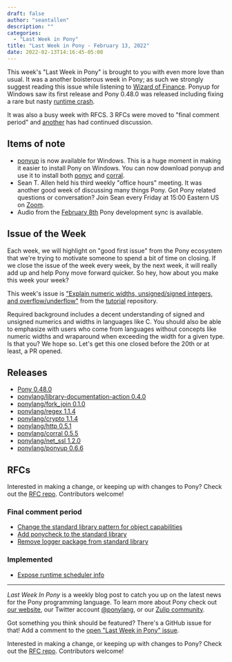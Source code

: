```yaml
---
draft: false
author: "seantallen"
description: ""
categories:
  - "Last Week in Pony"
title: "Last Week in Pony - February 13, 2022"
date: 2022-02-13T14:16:45-05:00
---
```


This week's "Last Week in Pony" is brought to you with even more love than usual. It was a another boisterous week in Pony; as such we strongly suggest reading this issue while listening to [Wizard of Finance](https://www.youtube.com/watch?v=HeCm5GF5PME). Ponyup for Windows saw its first release and Pony 0.48.0 was released including fixing a rare but nasty [runtime crash](https://github.com/ponylang/ponyc/pull/3993).

It was also a busy week with RFCS. 3 RFCs were moved to "final comment period" and [another](https://github.com/ponylang/rfcs/pull/193) has had continued discussion.

<!--more-->

## Items of note

- [ponyup](https://github.com/ponylang/ponyup) is now available for Windows. This is a huge moment in making it easier to install Pony on Windows. You can now download ponyup and use it to install both [ponyc](https://github.com/ponylang/ponyc) and [corral](https://github.com/ponylang/corral).
- Sean T. Allen held his third weekly "office hours" meeting. It was another good week of discussing many things Pony. Got Pony related questions or conversation? Join Sean every Friday at 15:00 Eastern US on [Zoom](https://us02web.zoom.us/j/77752669310?pwd=bSSyWWTduqMRfdvEpEBo9DICCDjxWA.1).
- Audio from the [February 8th](https://sync-recordings.ponylang.io/r/2022_02_08.m4a) Pony development sync is available.

## Issue of the Week

Each week, we will highlight on "good first issue" from the Pony ecosystem that we're trying to motivate someone to spend a bit of time on closing. If we close the issue of the week every week, by the next week, it will really add up and help Pony move forward quicker. So hey, how about you make this week your week?

This week's issue is ["Explain numeric widths, unsigned/signed integers, and overflow/underflow"](https://github.com/ponylang/pony-tutorial/issues/486) from the [tutorial](https://github.com/ponylang/pony-tutorial) repository.

Required background includes a decent understanding of signed and unsigned numerics and widths in languages like C. You should also be able to emphasize with users who come from languages without concepts like numeric widths and wraparound when exceeding the width for a given type. Is that you? We hope so. Let's get this one closed before the 20th or at least, a PR opened.

## Releases

- [Pony 0.48.0](https://github.com/ponylang/ponyc/releases/tag/0.48.0)
- [ponylang/library-documentation-action 0.4.0](https://github.com/ponylang/library-documentation-action/releases/tag/0.4.0)
- [ponylang/fork_join 0.1.0](https://github.com/ponylang/fork_join/releases/tag/0.1.0)
- [ponylang/regex 1.1.4](https://github.com/ponylang/regex/releases/tag/1.1.4)
- [ponylang/crypto 1.1.4](https://github.com/ponylang/crypto/releases/tag/1.1.4)
- [ponylang/http 0.5.1](https://github.com/ponylang/http/releases/tag/0.5.1)
- [ponylang/corral 0.5.5](https://github.com/ponylang/corral/releases/tag/0.5.5)
- [ponylang/net_ssl 1.2.0](https://github.com/ponylang/net_ssl/releases/tag/1.2.0)
- [ponylang/ponyup 0.6.6](https://github.com/ponylang/ponyup/releases/tag/0.6.6)

## RFCs

Interested in making a change, or keeping up with changes to Pony? Check out the [RFC repo](https://github.com/ponylang/rfcs). Contributors welcome!

### Final comment period

- [Change the standard library pattern for object capabilities](https://github.com/ponylang/rfcs/pull/196)
- [Add ponycheck to the standard library](https://github.com/ponylang/rfcs/pull/197)
- [Remove logger package from standard library](https://github.com/ponylang/rfcs/pull/198)

### Implemented

- [Expose runtime scheduler info](https://github.com/ponylang/rfcs/pull/194)

---

_Last Week In Pony_ is a weekly blog post to catch you up on the latest news for the Pony programming language. To learn more about Pony check out [our website](https://ponylang.io), our Twitter account [@ponylang](https://twitter.com/ponylang), or our [Zulip community](https://ponylang.zulipchat.com).

Got something you think should be featured? There's a GitHub issue for that! Add a comment to the [open "Last Week in Pony" issue](https://github.com/ponylang/ponylang.github.io/issues?q=is%3Aissue+is%3Aopen+label%3Alast-week-in-pony).

Interested in making a change, or keeping up with changes to Pony? Check out the [RFC repo](https://github.com/ponylang/rfcs). Contributors welcome!

